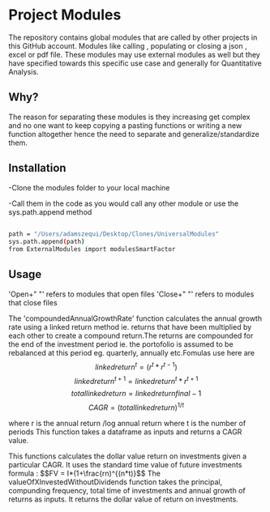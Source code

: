 # Project Modules

The repository contains global modules that are called by other projects in this GitHub account.
Modules like calling , populating or closing a json , excel or pdf file.
These modules may use external modules as well but they have specified towards
this specific use case and generally for Quantitative Analysis.

## Why?

The reason for separating these modules is they increasing get complex and 
no one want to keep copying a pasting functions or writing a new function 
altogether hence the need to separate and generalize/standardize them.

## Installation

-Clone the modules folder to your local machine 

-Call them in the code as you would call any other module or use
the sys.path.append method

```bash
  
path = "/Users/adamszequi/Desktop/Clones/UniversalModules"
sys.path.append(path)
from ExternalModules import modulesSmartFactor

```
## Usage

'Open+" "' refers to modules that open files 
'Close+" "' refers to modules that close files 

The 'compoundedAnnualGrowthRate' function calculates the annual growth rate using a linked return method ie. returns that have been multiplied by each other to create a compound return.The returns are compounded for the end of the investment period ie. the  portofolio is assumed to be rebalanced at this period eg. quarterly, annually etc.Fomulas use here  are  
$$linked return^t = (r^t * r^{t-1})$$
$$linked return^{t+1} = linked return^t * r^{t+1}$$
$$total linked return = linked return final -1$$ 
$$CAGR = (total linked return)^{1/t}$$

where r  is the annual return /log annual return
where t is the number of periods
This function takes a dataframe as inputs and returns a CAGR value.

This functions calculates the dollar value return on investments  given a particular CAGR. It uses the standard time value of future investments formula :
$$FV = I*(1+\frac{rn)^{(n*t)}$$
The valueOfXInvestedWithoutDividends function takes the principal, compunding frequency, total time of investments and annual growth of returns as inputs. It returns the dollar value of return on investments.
